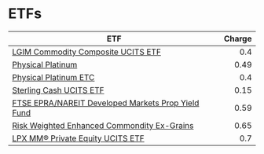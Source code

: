 # ETFs
| ETF | Charge |
| --- | ------:|
|[LGIM Commodity Composite UCITS ETF](https://www.hl.co.uk/shares/shares-search-results/B6TMFC5 "Link")|0.4|
|[Physical Platinum](https://www.hl.co.uk/shares/shares-search-results/B1VS2W5 "Link")|0.49|
|[Physical Platinum ETC](https://www.hl.co.uk/shares/shares-search-results/B4LV388 "Link")|0.4|
|[Sterling Cash UCITS ETF](https://www.hl.co.uk/shares/shares-search-results/B2PDKP2 "Link")|0.15|
|[FTSE EPRA/NAREIT Developed Markets Prop Yield Fund](https://www.hl.co.uk/shares/shares-search-results/B1G53G2 "Link")|0.59|
|[Risk Weighted Enhanced Commondity Ex-Grains](https://www.hl.co.uk/shares/shares-search-results/BDGTKZ6 "Link")|0.65|
|[LPX MM® Private Equity UCITS ETF](https://www.hl.co.uk/shares/shares-search-results/B2PDKY1 "Link")|0.7|
